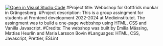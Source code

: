 [![Open in Visual Studio Code](https://classroom.github.com/assets/open-in-vscode-c66648af7eb3fe8bc4f294546bfd86ef473780cde1dea487d3c4ff354943c9ae.svg)](https://classroom.github.com/online_ide?assignment_repo_id=9250792&assignment_repo_type=AssignmentRepo)
#Project title: Webbshop for Gottfrids munkar in Grängesberg. 
#Project description: This is a group assingment for students at Frontend development 2022-2024 at Medieinstitutet.
The assingment was to build a one-page webbshop using HTML, CSS and Vanilla Javascript.
#Credits: The webshop was built by Emilia Mässing, Mattias Heurlin and Maria Larsson Bovin
#Languages: HTML, CSS, Javascript, Prettier, ESLint